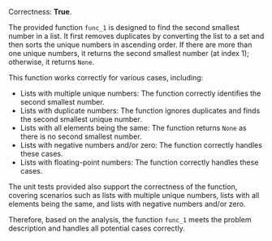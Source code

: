 Correctness: **True**.

The provided function `func_1` is designed to find the second smallest number in a list. It first removes duplicates by converting the list to a set and then sorts the unique numbers in ascending order. If there are more than one unique numbers, it returns the second smallest number (at index 1); otherwise, it returns `None`.

This function works correctly for various cases, including:

- Lists with multiple unique numbers: The function correctly identifies the second smallest number.
- Lists with duplicate numbers: The function ignores duplicates and finds the second smallest unique number.
- Lists with all elements being the same: The function returns `None` as there is no second smallest number.
- Lists with negative numbers and/or zero: The function correctly handles these cases.
- Lists with floating-point numbers: The function correctly handles these cases.

The unit tests provided also support the correctness of the function, covering scenarios such as lists with multiple unique numbers, lists with all elements being the same, and lists with negative numbers and/or zero.

Therefore, based on the analysis, the function `func_1` meets the problem description and handles all potential cases correctly.